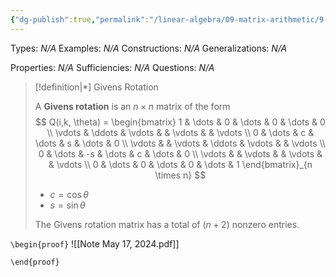 ```yaml
---
{"dg-publish":true,"permalink":"/linear-algebra/09-matrix-arithmetic/9-11-givens-rotation/","tags":["Type/Definition","Topic/Linear_Algebra"]}
---
```


Types: *N/A*
Examples: *N/A*
Constructions: *N/A*
Generalizations: *N/A*

Properties: *N/A*
Sufficiencies: *N/A*
Questions: *N/A*

> [!definition|*] Givens Rotation
> 
> A **Givens rotation** is an $n \times n$ matrix of the form
> $$
> Q(i,k, \theta) = \begin{bmatrix}
> 1 & \dots & 0 & \dots & 0 & \dots & 0 \\
> \vdots & \ddots  & \vdots &  & \vdots &  & \vdots \\
> 0 & \dots & c & \dots & s & \dots & 0 \\
> \vdots &  & \vdots & \ddots & \vdots &  & \vdots \\
> 0 & \dots & -s & \dots & c & \dots & 0 \\
> \vdots &  & \vdots &  & \vdots &  & \vdots \\
> 0 & \dots & 0 & \dots & 0 & \dots & 1
> \end{bmatrix}_{n \times n}
> $$
> - $c = \cos \theta$
> - $s = \sin \theta$
> 
> The Givens rotation matrix has a total of $(n + 2)$ nonzero entries.

`\begin{proof}`
![[Note May 17, 2024.pdf]]

`\end{proof}`